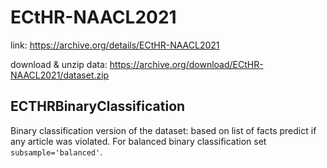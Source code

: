# ECtHR-NAACL2021

link: https://archive.org/details/ECtHR-NAACL2021

download & unzip data: https://archive.org/download/ECtHR-NAACL2021/dataset.zip

## ECTHRBinaryClassification
Binary classification version of the dataset: based on list of facts predict if any article was violated.
For balanced binary classification set `subsample='balanced'`.